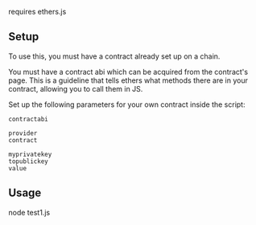 requires ethers.js

## Setup

To use this, you must have a contract already set up on a chain.

You must have a contract abi which can be acquired from the contract's page. 
This is a guideline that tells ethers what methods there are in your contract,
allowing you to call them in JS.

Set up the following parameters for your own contract inside the script:
```
contractabi

provider
contract

myprivatekey
topublickey
value
```

## Usage

node test1.js

